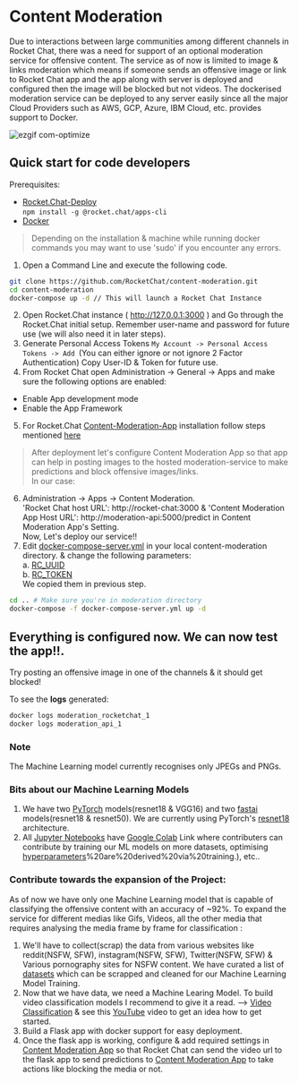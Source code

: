 # Content Moderation

Due to interactions between large communities among different channels in Rocket Chat, there was a need for support of an optional moderation service for offensive content. The service as of now is limited to image & links moderation which means if someone sends an offensive image or link to Rocket Chat app and the app along with server is deployed and configured then the image will be blocked but not videos.
The dockerised moderation service can be deployed to any server easily since all the major Cloud Providers such as AWS, GCP, Azure, IBM Cloud, etc. provides support to Docker.

![ezgif com-optimize](https://user-images.githubusercontent.com/18248623/89886718-babcff80-dbea-11ea-9c19-afee96f9aff1.gif)


## Quick start for code developers
Prerequisites:

* [Rocket.Chat-Deploy](https://docs.rocket.chat/apps-development/getting-started#installation)<br>
```npm install -g @rocket.chat/apps-cli```
* [Docker](https://docs.docker.com/get-docker/)
> Depending on the installation & machine while running docker commands you may want to use 'sudo' if you encounter any errors.
1. Open a Command Line and execute the following code.
```sh
git clone https://github.com/RocketChat/content-moderation.git
cd content-moderation
docker-compose up -d // This will launch a Rocket Chat Instance
```
2. Open Rocket.Chat instance ( http://127.0.0.1:3000 ) and Go through the Rocket.Chat initial setup. Remember
user-name and password for future use (we will also need it in later steps).
3. Generate Personal Access Tokens `My Account -> Personal Access Tokens -> Add `(You can either ignore or not ignore 2 Factor Authentication)
Copy User-ID & Token for future use.
4. From Rocket Chat open Administration -> General -> Apps and make sure the following options are enabled:
 - Enable App development mode 
 - Enable the App Framework
5. For Rocket.Chat [Content-Moderation-App](https://github.com/RocketChat/Apps.Moderation) installation follow steps
mentioned [here](https://github.com/RocketChat/Apps.Moderation/blob/master/README.md)

> After deployment let's configure Content Moderation App so that app can help in posting images to the hosted moderation-service to make predictions and
block offensive images/links.<br>
In our case:<br>
6. Administration -> Apps -> Content Moderation.<br>
'Rocket Chat host URL': http://rocket-chat:3000 &  'Content Moderation App Host URL': http://moderation-api:5000/predict in
Content Moderation App's Setting.<br>
Now, Let's deploy our service!!<br>
7. Edit [docker-compose-server.yml](https://github.com/RocketChat/content-moderation/blob/master/docker-compose-server.yml) in your local content-moderation directory.
& change the following
parameters:<br>
  a. [RC_UUID](https://github.com/RocketChat/content-moderation/blob/fa05ae92ca6497db6fca6558e2ff55ddc00c1543/docker-compose-server.yml#L13) <br>
  b. [RC_TOKEN](https://github.com/RocketChat/content-moderation/blob/fa05ae92ca6497db6fca6558e2ff55ddc00c1543/docker-compose-server.yml#L14)<br>
  We copied them in previous step.
```sh
cd .. # Make sure you're in moderation directory
docker-compose -f docker-compose-server.yml up -d
```
 ## Everything is configured now. We can now test the app!!.
 Try posting an offensive image in one of the channels & it should get blocked!
 
 To see the **logs** generated:
 ```sh
 docker logs moderation_rocketchat_1
 docker logs moderation_api_1
 ```
 ### Note
 The Machine Learning model currently recognises only JPEGs and PNGs.
 
 ### Bits about our Machine Learning Models
 1. We have two [PyTorch](https://pytorch.org/docs/stable/index.html) models(resnet18 & VGG16) and two [fastai](http://docs.fast.ai/) models(resnet18 & resnet50). We are currently using PyTorch's [resnet18](https://github.com/RocketChat/content-moderation/blob/master/server/notebooks/PyTorch/moderation_v1(resnet18).ipynb) architecture.
 2. All [Jupyter Notebooks](https://jupyter.org/) have [Google Colab](https://colab.research.google.com/) Link where contributers can contribute by training our ML models on more datasets, optimising [hyperparameters](https://en.wikipedia.org/wiki/Hyperparameter_(machine_learning)#:~:text=In%20machine%20learning%2C%20a%20hyperparameter,weights)%20are%20derived%20via%20training.), etc..

### Contribute towards the expansion of the Project:
As of now we have only one Machine Learning model that is capable of classifying the offensive content with an accuracy of ~92%. 
To expand the service for different medias like Gifs, Videos, all the other media that requires analysing the media frame by frame for classification :
1. We'll have to collect(scrap) the data from various websites like reddit(NSFW, SFW), instagram(NSFW, SFW), Twitter(NSFW, SFW) & Various pornography sites for 
   NSFW content. We have curated a list of [datasets](https://github.com/RocketChat/content-moderation/tree/master/server/notebooks#for-videos) which can be scrapped and cleaned for our Machine Learning Model Training.
2. Now that we have data, we need a Machine Learing Model. To build video classification models I recommend to give it a read. --> [Video Classification](https://www.analyticsvidhya.com/blog/2019/09/step-by-step-deep-learning-tutorial-video-classification-python/) & see this [YouTube](https://www.youtube.com/watch?v=SphaH33JU3Q) video to get an idea how to get started.
3. Build a Flask app with docker support for easy deployment.
4. Once the flask app is working, configure & add required settings in [Content Moderation App](https://github.com/RocketChat/Apps.Moderation) so that Rocket Chat
can send the video url to the flask app to send predictions to [Content Moderation App](https://github.com/RocketChat/Apps.Moderation) to take actions like blocking the media or not.
